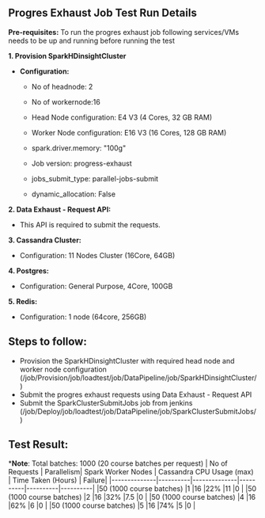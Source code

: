 ## Progres Exhaust Job Test Run Details

**Pre-requisites:** To run the progres exhaust job following services/VMs needs to be up and running before running the test

**1. Provision SparkHDinsightCluster**
- **Configuration:**
  
   - No of headnode: 2
  
  - No of workernode:16
  
   - Head Node configuration: E4 V3 (4 Cores, 32 GB RAM)
  
   - Worker Node configuration: E16 V3 (16 Cores, 128 GB RAM)
  
   - spark.driver.memory: "100g"
   
   - Job version: progress-exhaust
  
   - jobs_submit_type: parallel-jobs-submit
  
   - dynamic_allocation: False 
  
**2. Data Exhaust - Request API:** 
  - This API is required to submit the requests.
  
**3. Cassandra Cluster:**
  - Configuration: 11 Nodes Cluster (16Core, 64GB)
  
**4. Postgres:**
  - Configuration: General Purpose, 4Core, 100GB
  
**5. Redis:**
  - Configuration: 1 node (64core, 256GB)

## Steps to follow:
  - Provision the SparkHDinsightCluster with required head node and worker node configuration (/job/Provision/job/loadtest/job/DataPipeline/job/SparkHDinsightCluster/)
  - Submit the progres exhaust requests using Data Exhaust - Request API
  - Submit the SparkClusterSubmitJobs job from jenkins (/job/Deploy/job/loadtest/job/DataPipeline/job/SparkClusterSubmitJobs/)

## Test Result:
***Note**: Total batches: 1000 (20 course batches per request)
| No of Requests | Parallelism| Spark Worker Nodes | Cassandra CPU Usage (max) | Time Taken (Hours) | Failure|
|--------------|----------|--------------|----------|----------|----------|
|50 (1000 course batches)          |1         |16            |22%       |11        |0         |
|50 (1000 course batches)           |2         |16            |32%       |7.5       |0         |
|50 (1000 course batches)          |4         |16            |62%       |6         |0         |
|50 (1000 course batches)          |5         |16            |74%       |5         |0         |
